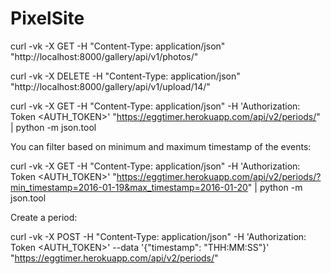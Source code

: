 # PixelSite
curl -vk -X GET -H "Content-Type: application/json" "http://localhost:8000/gallery/api/v1/photos/"

curl -vk -X DELETE -H "Content-Type: application/json" "http://localhost:8000/gallery/api/v1/upload/14/"

curl -vk -X GET -H "Content-Type: application/json" -H 'Authorization: Token <AUTH_TOKEN>' "https://eggtimer.herokuapp.com/api/v2/periods/" | python -m json.tool

You can filter based on minimum and maximum timestamp of the events:

curl -vk -X GET -H "Content-Type: application/json" -H 'Authorization: Token <AUTH_TOKEN>' "https://eggtimer.herokuapp.com/api/v2/periods/?min_timestamp=2016-01-19&max_timestamp=2016-01-20" | python -m json.tool

Create a period:

curl -vk -X POST -H "Content-Type: application/json" -H 'Authorization: Token <AUTH_TOKEN>' --data '{"timestamp": "THH:MM:SS"}' "https://eggtimer.herokuapp.com/api/v2/periods/"